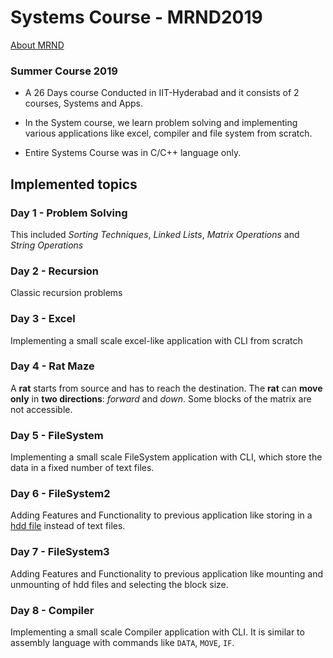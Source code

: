 # Systems Course - MRND2019 

[About MRND](http://missionrnd.com/about-us/)

### Summer Course 2019

- A 26 Days course Conducted in IIT-Hyderabad and it consists of 2 courses, Systems and Apps.
	
- In the System course, we learn problem solving and implementing various applications like excel, compiler and file system from scratch.

- Entire Systems Course was in C/C++ language only.

## Implemented topics

### Day 1 - Problem Solving
This included _Sorting Techniques_, *Linked Lists*, *Matrix Operations* and *String Operations*

### Day 2 - Recursion
Classic recursion problems

### Day 3 - Excel
Implementing a small scale excel-like application with CLI from scratch

### Day 4 - Rat Maze
A **rat** starts from source and has to reach the destination. The **rat** can **move only** in **two directions**: *forward* and *down*. Some blocks of the matrix are not accessible.

### Day 5 - FileSystem
Implementing a small scale FileSystem application with CLI, which store the data in a fixed number of text files.

### Day 6 - FileSystem2
Adding Features and Functionality to previous application like storing in a [hdd file](https://fileinfo.com/extension/hdd) instead of text files.

### Day 7 - FileSystem3
Adding Features and Functionality to previous application like mounting and unmounting of hdd files and selecting the block size.

### Day 8 - Compiler
Implementing a small scale Compiler application with CLI. It is similar to assembly language with commands like `DATA`, `MOVE`, `IF`.
